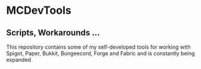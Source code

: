 # MCDevTools
## Scripts, Workarounds ...
This repository contains some of my self-developed tools for working with Spigot, Paper, Bukkit, Bungeecord, Forge and Fabric and is constantly being expanded
